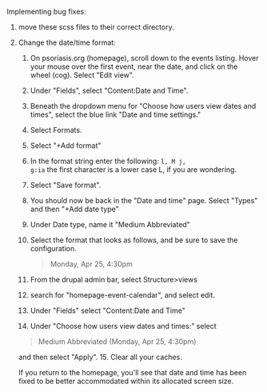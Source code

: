 Implementing bug fixes:
1. move these scss files to their correct directory.
2. Change the date/time format:
    1. On psoriasis.org (homepage), scroll down to the events listing. Hover your mouse over the first event, near the date, and click on the wheel (cog). Select "Edit view".
    2. Under "Fields", select "Content:Date and Time".
    3. Beneath the dropdown menu for "Choose how users view dates and times", select the blue link "Date and time settings."
    4. Select Formats.
    5. Select "+Add format"
    6. In the format string enter the following:
        <code>l, M j, g:ia</code> the first character is a lower case L, if you are wondering.
    7. Select "Save format".
    8. You should now be back in the "Date and time" page. Select "Types" and then "+Add date type"
    9. Under Date type, name it "Medium Abbreviated"
    10. Select the format that looks as follows, and be sure to save the configuration.
        >Monday, Apr 25, 4:30pm

    11. From the drupal admin bar, select Structure>views
    12. search for "homepage-event-calendar", and select edit.
    13. Under "Fields" select "Content:Date and Time"
    14. Under "Choose how users view dates and times:" select
    >Medium Abbreviated (Monday, Apr 25, 4:30pm)

    and then select "Apply".
    15. Clear all your caches.

    If you return to the homepage, you'll see that date and time has been fixed to be better accommodated within its allocated screen size.
